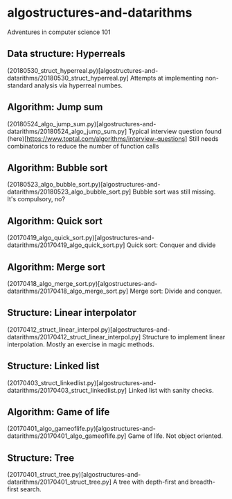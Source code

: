 # algostructures-and-datarithms
Adventures in computer science 101

## Data structure: Hyperreals
(20180530_struct_hyperreal.py)[algostructures-and-datarithms/20180530_struct_hyperreal.py]
Attempts at implementing non-standard analysis via hyperreal numbes.

## Algorithm: Jump sum
(20180524_algo_jump_sum.py)[algostructures-and-datarithms/20180524_algo_jump_sum.py]
Typical interview question found (here)[https://www.toptal.com/algorithms/interview-questions]
Still needs combinatorics to reduce the number of function calls

## Algorithm: Bubble sort
(20180523_algo_bubble_sort.py)[algostructures-and-datarithms/20180523_algo_bubble_sort.py]
Bubble sort was still missing. It's compulsory, no?

## Algorithm: Quick sort
(20170419_algo_quick_sort.py)[algostructures-and-datarithms/20170419_algo_quick_sort.py]
Quick sort: Conquer and divide

## Algorithm: Merge sort
(20170418_algo_merge_sort.py)[algostructures-and-datarithms/20170418_algo_merge_sort.py]
Merge sort: Divide and conquer.

## Structure: Linear interpolator
(20170412_struct_linear_interpol.py)[algostructures-and-datarithms/20170412_struct_linear_interpol.py]
Structure to implement linear interpolation. Mostly an exercise in magic methods.

## Structure: Linked list
(20170403_struct_linkedlist.py)[algostructures-and-datarithms/20170403_struct_linkedlist.py]
Linked list with sanity checks.

## Algorithm: Game of life
(20170401_algo_gameoflife.py)[algostructures-and-datarithms/20170401_algo_gameoflife.py]
Game of life. Not object oriented.

## Structure: Tree
(20170401_struct_tree.py)[algostructures-and-datarithms/20170401_struct_tree.py]
A tree with depth-first and breadth-first search.